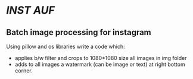 # _INST AUF_
## **Batch image processing for instagram** 
 Using pillow and os libraries write a code which:

- applies b/w filter and crops to 1080*1080 size all images in img folder
- adds to all images a watermark (can be image or text) at right bottom corner.

